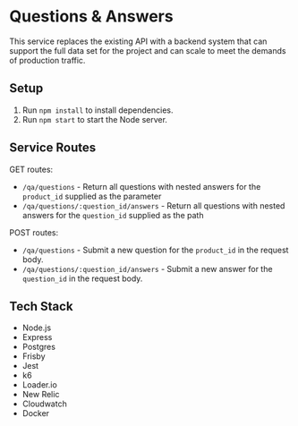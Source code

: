 # Questions & Answers
This service replaces the existing API with a backend system that can support the full data set for the project and can scale to meet the demands of production traffic.

## Setup
1. Run `npm install` to install dependencies.
2. Run `npm start` to start the Node server.

## Service Routes

GET routes:
- `/qa/questions` - Return all questions with nested answers for the `product_id` supplied as the parameter
- `/qa/questions/:question_id/answers` - Return all questions with nested answers for the `question_id` supplied as the path

POST routes:
- `/qa/questions` - Submit a new question for the `product_id` in the request body.
- `/qa/questions/:question_id/answers` - Submit a new answer for the `question_id` in the request body.

## Tech Stack

- Node.js
- Express
- Postgres
- Frisby
- Jest
- k6
- Loader.io
- New Relic
- Cloudwatch
- Docker
